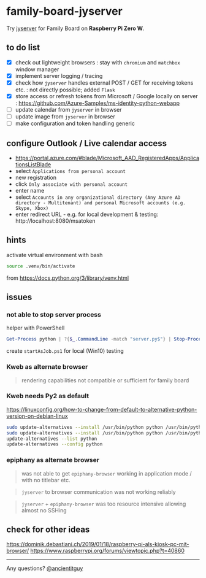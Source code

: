 # family-board-jyserver

Try [jyserver](https://github.com/ftrias/jyserver) for Family Board on **Raspberry Pi Zero W**.

## to do list

- [x] check out lightweight browsers : stay with `chromium` and `matchbox` window manager
- [x] implement server logging / tracing
- [x] check how `jyserver` handles external POST / GET for receiving tokens etc. : not directly possible; added `Flask`
- [x] store access or refresh tokens from Microsoft / Google locally on server : https://github.com/Azure-Samples/ms-identity-python-webapp
- [ ] update calendar from `jyserver` in browser
- [ ] update image from `jyserver` in browser
- [ ] make configuration and token handling generic

## configure Outlook / Live calendar access

- https://portal.azure.com/#blade/Microsoft_AAD_RegisteredApps/ApplicationsListBlade
- select `Applications from personal account`
- new registration
- click `Only associate with personal account`
- enter name
- select `Accounts in any organizational directory (Any Azure AD directory - Multitenant) and personal Microsoft accounts (e.g. Skype, Xbox)`
- enter redirect URL - e.g. for local development & testing: http://localhost:8080/msatoken



## hints

activate virtual environment with bash

```sh
source .venv/bin/activate
```

from https://docs.python.org/3/library/venv.html

## issues

### not able to stop server process

helper with PowerShell

```PowerShell
Get-Process python | ?{$_.CommandLine -match "server.py$"} | Stop-Process -Force
```

create `startAsJob.ps1` for local (Win10) testing

### Kweb as alternate browser

> rendering capabilities not compatible or sufficient for family board

### Kweb needs Py2 as default

https://linuxconfig.org/how-to-change-from-default-to-alternative-python-version-on-debian-linux

```sh
sudo update-alternatives --install /usr/bin/python python /usr/bin/python2.7 1
sudo update-alternatives --install /usr/bin/python python /usr/bin/python3.7 2
update-alternatives --list python
update-alternatives --config python
```

### epiphany as alternate browser

> was not able to get `epiphany-browser` working in application mode / with no titlebar etc.

> `jyserver` to browser communication was not working reliably

> `jyserver` + `epiphany-browser` was too resource intensive allowing almost no SSHing

## check for other ideas

https://dominik.debastiani.ch/2019/01/18/raspberry-pi-als-kiosk-pc-mit-browser/
https://www.raspberrypi.org/forums/viewtopic.php?t=40860


---

Any questions? [@ancientitguy](https://twitter.com/ancientitguy)